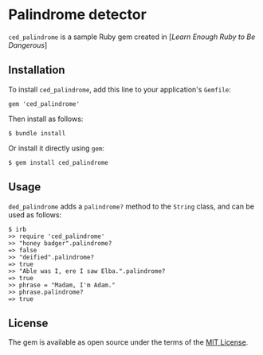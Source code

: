 # Palindrome detector

`ced_palindrome` is a sample Ruby gem created in [*Learn Enough Ruby to Be Dangerous*]

## Installation

To install `ced_palindrome`, add this line to your application's `Gemfile`:

```
gem 'ced_palindrome'
```

Then install as follows:

```
$ bundle install
```

Or install it directly using `gem`:

```
$ gem install ced_palindrome
```

## Usage

`ded_palindrome` adds a `palindrome?` method to the `String` class, and can be used as follows:

```
$ irb
>> require 'ced_palindrome'
>> "honey badger".palindrome?
=> false
>> "deified".palindrome?
=> true
>> "Able was I, ere I saw Elba.".palindrome?
=> true
>> phrase = "Madam, I'm Adam."
>> phrase.palindrome?
=> true
```

## License

The gem is available as open source under the terms of the [MIT License](https://opensource.org/licenses/MIT).